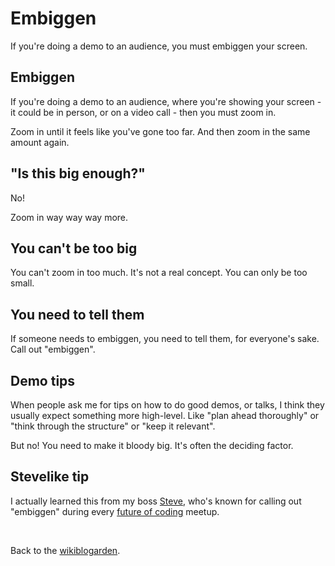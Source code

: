 # Embiggen

If you're doing a demo to an audience, you must embiggen your screen. 

## Embiggen

If you're doing a demo to an audience, where you're showing your screen - it could be in person, or on a video call - then you must zoom in. 

Zoom in until it feels like you've gone too far. And then zoom in the same amount again. 

## "Is this big enough?"

No! 

Zoom in way way way more.

## You can't be too big

You can't zoom in too much. It's not a real concept. You can only be too small.

## You need to tell them

If someone needs to embiggen, you need to tell them, for everyone's sake. Call out "embiggen".

## Demo tips

When people ask me for tips on how to do good demos, or talks, I think they usually expect something more high-level. Like "plan ahead thoroughly" or "think through the structure" or "keep it relevant".

But no! You need to make it bloody big. It's often the deciding factor. 

## Stevelike tip

I actually learned this from my boss [Steve](https://twitter.com/steveruizok), who's known for calling out "embiggen" during every [future of coding](https://futureofcoding.org/) meetup.

<br>

Back to the [wikiblogarden](/wikiblogarden).
